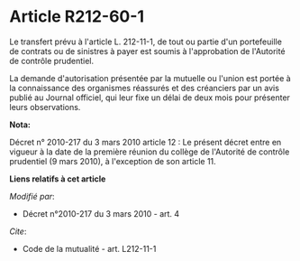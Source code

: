 # Article R212-60-1

Le transfert prévu à l'article L. 212-11-1, de tout ou partie d'un portefeuille de contrats ou de sinistres à payer est
soumis à l'approbation de l'Autorité de contrôle prudentiel. 

La demande d'autorisation présentée par la mutuelle ou l'union est portée à la connaissance des organismes réassurés et des
créanciers par un avis publié au Journal officiel, qui leur fixe un délai de deux mois pour présenter leurs observations.

**Nota:**

Décret n° 2010-217 du 3 mars 2010 article 12 : Le présent décret entre en vigueur à la date de la première réunion du collège
de l'Autorité de contrôle prudentiel (9 mars 2010), à l'exception de son article 11.

**Liens relatifs à cet article**

_Modifié par_:

  - Décret n°2010-217 du 3 mars 2010 - art. 4

_Cite_:

  - Code de la mutualité - art. L212-11-1
